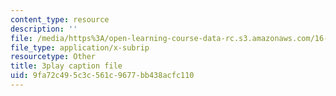 ```yaml
---
content_type: resource
description: ''
file: /media/https%3A/open-learning-course-data-rc.s3.amazonaws.com/16-06-principles-of-automatic-control-fall-2012/9fa72c495c3c561c9677bb438acfc110_OCMbmPx6fYM.vtt
file_type: application/x-subrip
resourcetype: Other
title: 3play caption file
uid: 9fa72c49-5c3c-561c-9677-bb438acfc110
---
```

